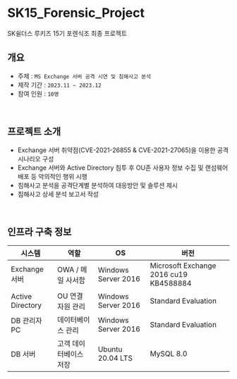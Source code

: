 # SK15_Forensic_Project
SK쉴더스 루키즈 15기 포렌식조 최종 프로젝트
## 개요
- 주제 : ```MS Exchange 서버 공격 시연 및 침해사고 분석```
- 제작 기간 : ```2023.11 ~ 2023.12```
- 참여 인원 : ```10명``` 

</br>

## 프로젝트 소개
- Exchange 서버 취약점(CVE-2021-26855 & CVE-2021-27065)을 이용한 공격 시나리오 구성
- Exchange 서버와 Active Directory 침투 후 OU존 사용자 정보 수집 및 랜섬웨어 배포 등 악의적인 행위 시행
- 침해사고 분석을 공격단계별 분석하여 대응방안 및 솔루션 제시
- 침해사고 상세 분석 보고서 작성

</br>

## 인프라 구축 정보
|시스템|역할|OS|버전|
|------|---|---|---|
|Exchange 서버|OWA / 메일 사서함|Windows Server 2016|Microsoft Exchange 2016 cu19 KB4588884|
|Active Directory|OU 연결 자원 관리|Windows Server 2016|Standard Evaluation|
|DB 관리자 PC|데이터베이스 관리|Windows Server 2016|Standard Evaluation|
|DB 서버|고객 데이터베이스 저장|Ubuntu 20.04 LTS|MySQL 8.0|

